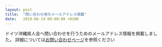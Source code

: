 ```yaml
---
layout: post
title:  "問い合わせ用のメールアドレス掲載"
date:   2019-06-14 00:00:00 +0200
---
```


ドイツ沖縄県人会へ問い合わせを行うためのメールアドレス情報を掲載しました。
詳細については[お問い合わせページ](/contact/)を参照ください

